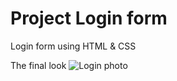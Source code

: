 # Project Login form
Login form using HTML & CSS

The final look
![Login photo](https://user-images.githubusercontent.com/106931289/172846503-e94c92e2-2798-4d0e-a508-b5d79eaa93e5.png)
